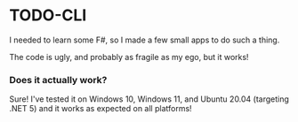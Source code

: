 ﻿# TODO-CLI

I needed to learn some F#, so I made a few small apps to do such a thing.

The code is ugly, and probably as fragile as my ego, but it works!

### Does it actually work?
Sure! I've tested it on Windows 10, Windows 11, and Ubuntu 20.04 (targeting .NET 5) and it works as expected on all platforms!
